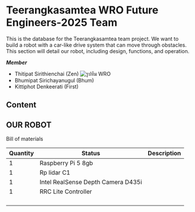 #  Teerangkasamtea WRO Future Engineers-2025 Team
This is the database for the Teerangkasamtea team project. We want to build a robot with a car-like drive system that can move through obstacles. This section will detail our robot, including  design, functions, and operation.

***Member***
- Thitipat Sirithienchai (Zen) ![รูปทีม WRO](https://drive.google.com/uc?export=view&id=1vEqQesa8l7F1w3AunIfduDT6SV_a6i2G)
- Bhumipat Sirichayanugul (Bhum)
- Kittiphot Denkeerati (First)

## Content








## OUR ROBOT
Bill of materials

| Quantity | Status                             | Description                                                                                                                                             
| ---------| ---------------------------------- | ----------------------------------------------
|  1   |  Raspberry Pi 5 8gb            |             |
|   1     |  Rp lidar C1         |               |
|    1    | Intel RealSense Depth Camera D435i                   |                          |
|    1    |  RRC Lite Controller        |               |
|        | |  |
|        |         |            |
|        |    |       |
|      |         |   
